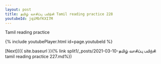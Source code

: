 ```yaml
---
layout: post
title: தமிழ் வாசிப்பு பயிற்சி Tamil reading practice 228
youtubeId: jqiMbfKXI7M
---
```

 
 
Tamil reading practice
 
 
 
 
 


{% include youtubePlayer.html id=page.youtubeId %}
 
[Next]({{ site.baseurl }}{% link  split1/_posts/2021-03-10-தமிழ் வாசிப்பு பயிற்சி tamil reading practice 227.md%})
 
